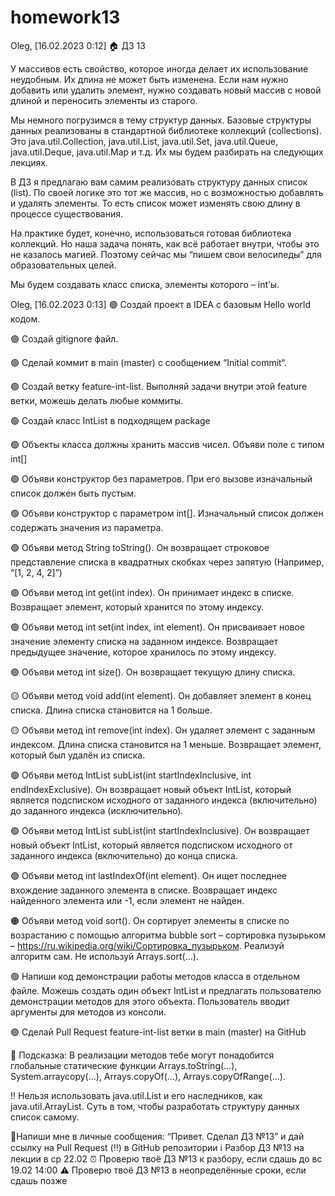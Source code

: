 # homework13
Oleg, [16.02.2023 0:12]
🏠 ДЗ 13

У массивов есть свойство, которое иногда делает их использование неудобным. Их длина не может быть изменена. Если нам нужно добавить или удалить элемент, нужно создавать новый массив с новой длиной и переносить элементы из старого.

Мы немного погрузимся в тему структур данных. Базовые структуры данных реализованы в стандартной библиотеке коллекций (collections). Это java.util.Collection, java.util.List, java.util.Set, java.util.Queue, java.util.Deque, java.util.Map и т.д. Их мы будем разбирать на следующих лекциях.

В ДЗ я предлагаю вам самим реализовать структуру данных список (list). По своей логике это тот же массив, но с возможностью добавлять и удалять элементы. То есть список может изменять свою длину в процессе существования.

На практике будет, конечно, использоваться готовая библиотека коллекций. Но наша задача понять, как всё работает внутри, чтобы это не казалось магией. Поэтому сейчас мы “пишем свои велосипеды” для образовательных целей.

Мы будем создавать класс списка, элементы которого – int’ы.

Oleg, [16.02.2023 0:13]
🟢 Создай проект в IDEA с базовым Hello world кодом.

🟢 Создай gitignore файл.

🟢 Сделай коммит в main (master) с сообщением “Initial commit“.

🟢 Создай ветку feature-int-list. Выполняй задачи внутри этой feature ветки, можешь делать любые коммиты.

🟢 Создай класс IntList в подходящем package

🟢 Объекты класса должны хранить массив чисел. Объяви поле с типом int[]

🟢 Объяви конструктор без параметров. При его вызове изначальный список должен быть пустым.

🟢 Объяви конструктор с параметром int[]. Изначальный список должен содержать значения из параметра.

🟢 Объяви метод String toString(). Он возвращает строковое представление списка в квадратных скобках через запятую (Например, “[1, 2, 4, 2]”)

🟢 Объяви метод int get(int index). Он принимает индекс в списке. Возвращает
элемент, который хранится по этому индексу.

🟢 Объяви метод int set(int index, int element). Он присваивает новое значение элементу списка на заданном индексе. Возвращает предыдущее значение, которое хранилось по этому индексу.

🟢 Объяви метод int size(). Он возвращает текущую длину списка.

🟡 Объяви метод void add(int element). Он добавляет элемент в конец списка. Длина списка становится на 1 больше.

🟡 Объяви метод int remove(int index). Он удаляет элемент с заданным индексом. Длина списка становится на 1 меньше. Возвращает элемент, который был удалён из списка.

🟢 Объяви метод IntList subList(int startIndexInclusive, int endIndexExclusive). Он возвращает новый объект IntList, который является подсписком исходного от заданного индекса (включительно) до заданного индекса (исключительно).

🟢 Объяви метод IntList subList(int startIndexInclusive). Он возвращает новый объект IntList, который является подсписком исходного от заданного индекса (включительно) до конца списка.

🟢 Объяви метод int lastIndexOf(int element). Он ищет последнее вхождение заданного элемента в списке. Возвращает индекс найденного элемента или -1, если элемент не найден.

🟠 Объяви метод void sort(). Он сортирует элементы в списке по возрастанию с помощью алгоритма bubble sort – сортировка пузырьком – https://ru.wikipedia.org/wiki/Сортировка_пузырьком. Реализуй алгоритм сам. Не используй Arrays.sort(…).

🟢 Напиши код демонстрации работы методов класса в отдельном файле. Можешь создать один объект IntList и предлагать пользователю демонстрации методов для этого объекта. Пользователь вводит аргументы для методов из консоли.

🟢 Сделай Pull Request feature-int-list ветки в main (master) на GitHub

🛟 Подсказка: В реализации методов тебе могут понадобится глобальные статические функции Arrays.toString(…), System.arraycopy(…), Arrays.copyOf(…), Arrays.copyOfRange(…).

‼️ Нельзя использовать java.util.List и его наследников, как java.util.ArrayList. Суть в том, чтобы разработать структуру данных список самому.

💬Напиши мне в личные сообщения: “Привет. Сделал ДЗ №13” и дай ссылку на Pull Request (‼️) в GitHub репозитории
ℹ️ Разбор ДЗ №13 на лекции в ср 22.02
⏰ Проверю твоё ДЗ №13 к разбору, если сдашь до вс 19.02 14:00
⚠️ Проверю твоё ДЗ №13 в неопределённые сроки, если сдашь позже
